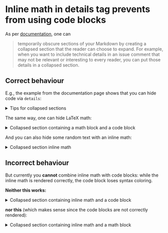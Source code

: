# Inline math in details tag prevents from using code blocks

As per [documentation](https://docs.github.com/en/get-started/writing-on-github/working-with-advanced-formatting/organizing-information-with-collapsed-sections), one can
>  temporarily obscure sections of your Markdown by creating a collapsed section that the reader can choose to expand. For example, when you want to include technical details in an issue comment that may not be relevant or interesting to every reader, you can put those details in a collapsed section.



## Correct behaviour
E.g., the example from the documentation page shows that you can hide code via `details`:

<details>

<summary>Tips for collapsed sections</summary>

### You can add a header

You can add text within a collapsed section. 

You can add an image or a code block, too.

```ruby
   puts "Hello World"
```

</details>

The same way, one can hide LaTeX math:


<details>

<summary>Collapsed section containing a math block and a code block</summary>

```math
x^2 + y^2 + z^2 = 1
```

```cpp
#include <iostream>

int main() {
    std::cout << "Hello World!";
    return 0;
}
```

</details>


And you can also hide some random text with an inline math:

<details>

<summary>Collapsed section inline math</summary>

 Lorem ipsum dolor $x=y$ sit amet, consectetur adipiscing elit. Nulla consequat non dolor non ultricies. Vestibulum aliquet viverra dolor. Ut tempus, odio ac semper venenatis, nulla mi lacinia justo, nec venenatis est mi ac diam. Sed lacus ligula, efficitur sit amet pulvinar in, fringilla sed justo. Nullam tincidunt lacinia massa, nec fermentum leo venenatis sit amet. Vestibulum ac ipsum in sapien fermentum varius eget sit amet nulla. Ut fringilla vulputate sapien et cursus. Maecenas ac risus elementum, dapibus libero ac, molestie quam. Morbi mollis arcu quis scelerisque lobortis. Sed tempus dictum volutpat. In venenatis mauris in nisl sodales, sit amet dapibus lacus pretium. $e^{i\pi}$

</details>

## Incorrect behaviour
But currently you **cannot** combine inline math with code blocks: while the inline math is rendered correctly, the code block loses syntax coloring.

**Neither this works:**

<details>
  
<summary>Collapsed section containing inline math and a code block</summary>

I think that $x+y=0$.

```cpp
#include <iostream>

int main() {
    std::cout << "Hello World!";
    return 0;
}
```

</details>

**nor this** (which makes sense since the code blocks are not correctly rendered):

<details>
  
<summary>Collapsed section containing inline math and a math block</summary>

I think that $x+y=0$.

```math
x^2 + y^2 + z^2 = 1
```


</details>

